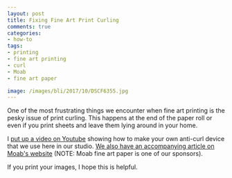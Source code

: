 ```yaml
---
layout: post
title: Fixing Fine Art Print Curling
comments: true
categories:
- how-to
tags:
- printing
- fine art printing
- curl
- Moab
- fine art paper

image: /images/bli/2017/10/DSCF6355.jpg
---
```


One of the most frustrating things we encounter when fine art printing is the pesky issue of print curling. This happens at the end of the paper roll or even if you print sheets and leave them lying around in your home. 

I [put up a video on Youtube](https://www.youtube.com/watch?v=Xg89mCa2-1g) showing how to make your own anti-curl device that we use here in our studio. [We also have an accompanying article on Moab's website](https://www.moabpaper.com/blog/2016/9/20/reversing-roll-paper-curl.html?rq=curl) (NOTE: Moab fine art paper is one of our sponsors). 

If you print your images, I hope this is helpful. 

